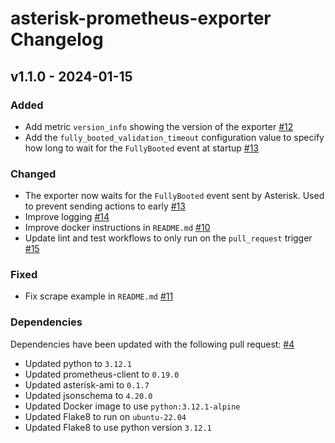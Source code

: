 # asterisk-prometheus-exporter Changelog
## v1.1.0 - 2024-01-15
### Added
- Add metric `version_info` showing the version of the exporter [#12](https://github.com/gonicus/asterisk-prometheus-exporter/pull/12)
- Add the `fully_booted_validation_timeout` configuration value to specify how long to wait for the `FullyBooted` event at startup [#13](https://github.com/gonicus/asterisk-prometheus-exporter/pull/13)

### Changed
- The exporter now waits for the `FullyBooted` event sent by Asterisk. Used to prevent sending actions to early [#13](https://github.com/gonicus/asterisk-prometheus-exporter/pull/13)
- Improve logging [#14](https://github.com/gonicus/asterisk-prometheus-exporter/pull/14)
- Improve docker instructions in `README.md` [#10](https://github.com/gonicus/asterisk-prometheus-exporter/pull/10)
- Update lint and test workflows to only run on the `pull_request` trigger  [#15](https://github.com/gonicus/asterisk-prometheus-exporter/pull/15)

### Fixed
- Fix scrape example in `README.md` [#11](https://github.com/gonicus/asterisk-prometheus-exporter/pull/11)

### Dependencies
Dependencies have been updated with the following pull request: [#4](https://github.com/gonicus/asterisk-prometheus-exporter/pull/4)
- Updated python to `3.12.1`
- Updated prometheus-client to `0.19.0`
- Updated asterisk-ami to `0.1.7`
- Updated jsonschema to `4.20.0`
- Updated Docker image to use `python:3.12.1-alpine`
- Updated Flake8 to run on `ubuntu-22.04`
- Updated Flake8 to use python version `3.12.1`

